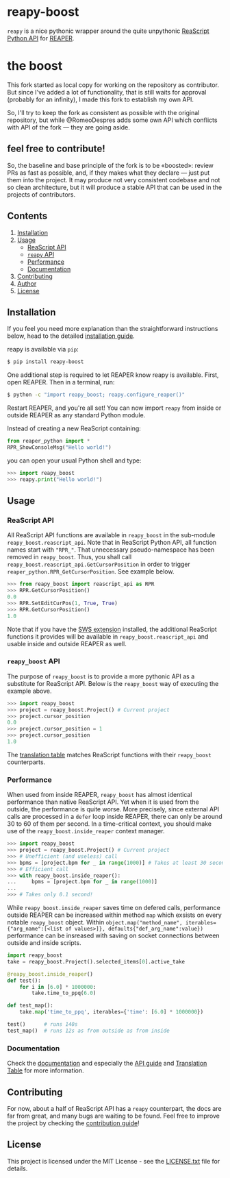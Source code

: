 # reapy-boost

`reapy` is a nice pythonic wrapper around the quite unpythonic [ReaScript Python API](https://www.reaper.fm/sdk/reascript/reascripthelp.html#p "ReaScript Python API documentation") for [REAPER](https://www.reaper.fm/ "REAPER").

# the boost

This fork started as local copy for working on the repository as contributor. But since I've added a lot of functionality, that is still waits for approval (probably for an infinity), I made this fork to establish my own API.

So, I'll try to keep the fork as consistent as possible with the original repository, but while @RomeoDespres adds some own API which conflicts with API of the fork — they are going aside.

## feel free to contribute!

So, the baseline and base principle of the fork is to be «boosted»: review PRs as fast as possible, and, if they makes what they declare — just put them into the project. It may produce not very consistent codebase and not so clean architecture, but it will produce a stable API that can be used in the projects of contributors.

## Contents

1. [Installation](#installation)
2. [Usage](#usage)
    * [ReaScript API](#reascript-api)
    * [`reapy` API](#reapy-api)
    * [Performance](#performance)
    * [Documentation](#documentation)
3. [Contributing](#contributing)
4. [Author](#author)
5. [License](#license)

## Installation

If you feel you need more explanation than the straightforward instructions below, head to the detailed [installation guide](https://python-reapy.readthedocs.io/en/latest/install_guide.html).

reapy is available via `pip`:

```bash
$ pip install reapy-boost
```

One additional step is required to let REAPER know reapy is available. First, open REAPER. Then in a terminal, run:

```bash
$ python -c "import reapy_boost; reapy.configure_reaper()"
```

Restart REAPER, and you're all set! You can now import `reapy` from inside or outside REAPER as any standard Python module.

Instead of creating a new ReaScript containing:

```python
from reaper_python import *
RPR_ShowConsoleMsg("Hello world!")
```

you can open your usual Python shell and type:

```python
>>> import reapy_boost
>>> reapy.print("Hello world!")
```

## Usage

### ReaScript API

All ReaScript API functions are available in `reapy_boost` in the sub-module `reapy_boost.reascript_api`. Note that in ReaScript Python API, all function names start with `"RPR_"`. That unnecessary pseudo-namespace has been removed in `reapy_boost`. Thus, you shall call `reapy_boost.reascript_api.GetCursorPosition` in order to trigger `reaper_python.RPR_GetCursorPosition`. See example below.

```python
>>> from reapy_boost import reascript_api as RPR
>>> RPR.GetCursorPosition()
0.0
>>> RPR.SetEditCurPos(1, True, True)
>>> RPR.GetCursorPosition()
1.0
```

Note that if you have the [SWS extension](http://sws-extension.org/) installed, the additional ReaScript functions it provides will be available in `reapy_boost.reascript_api` and usable inside and outside REAPER as well.

### `reapy_boost` API

The purpose of `reapy_boost` is to provide a more pythonic API as a substitute for ReaScript API. Below is the `reapy_boost` way of executing the example above.

```python
>>> import reapy_boost
>>> project = reapy_boost.Project() # Current project
>>> project.cursor_position
0.0
>>> project.cursor_position = 1
>>> project.cursor_position
1.0
```
The [translation table](https://python-reapy_boost.readthedocs.io/en/latest/api_table.html) matches ReaScript functions with their `reapy_boost` counterparts.

### Performance

When used from inside REAPER, `reapy_boost` has almost identical performance than native ReaScript API. Yet when it is used from the outside, the performance is quite worse. More precisely, since external API calls are processed in a `defer` loop inside REAPER, there can only be around 30 to 60 of them per second. In a time-critical context, you should make use of the `reapy_boost.inside_reaper` context manager.

```python
>>> import reapy_boost
>>> project = reapy_boost.Project() # Current project
>>> # Unefficient (and useless) call
>>> bpms = [project.bpm for _ in range(1000)] # Takes at least 30 seconds...
>>> # Efficient call
>>> with reapy_boost.inside_reaper():
...     bpms = [project.bpm for _ in range(1000)]
...
>>> # Takes only 0.1 second!

```

While `reapy_boost.inside_reaper` saves time on defered calls, performance outside REAPER can be increased within method `map` which exsists on every notable `reapy_boost` object. Within `object.map("method_name", iterables={"arg_name":[<list of values>]}, defaults{"def_arg_name":value})` performance can be insreased with saving on socket connections between outside and inside scripts.

```python
import reapy_boost
take = reapy_boost.Project().selected_items[0].active_take

@reapy_boost.inside_reaper()
def test():
    for i in [6.0] * 1000000:
        take.time_to_ppq(6.0)

def test_map():
    take.map('time_to_ppq', iterables={'time': [6.0] * 1000000})

test()      # runs 140s
test_map()  # runs 12s as from outside as from inside
```

### Documentation

Check the [documentation](https://python-reapy.readthedocs.io/ "reapy online documentation") and especially the [API guide](https://python-reapy.readthedocs.io/en/latest/api_guide.html) and [Translation Table](https://python-reapy.readthedocs.io/en/latest/api_table.html) for more information.

## Contributing

For now, about a half of ReaScript API has a `reapy` counterpart, the docs are far from great, and many bugs are waiting to be found. Feel free to improve the project by checking the [contribution guide](CONTRIBUTING.md)!

## License

This project is licensed under the MIT License - see the [LICENSE.txt](LICENSE.txt) file for details.
